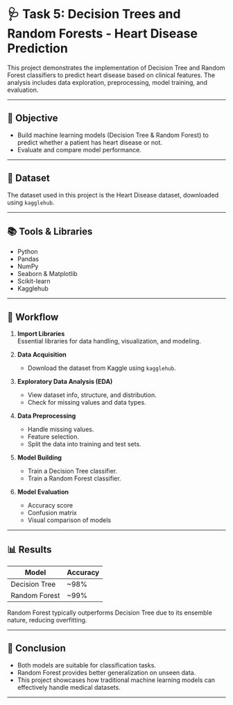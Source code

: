 # 🩺 Task 5: Decision Trees and Random Forests - Heart Disease Prediction

This project demonstrates the implementation of Decision Tree and Random Forest classifiers to predict heart disease based on clinical features. The analysis includes data exploration, preprocessing, model training, and evaluation.

---

## 🎯 Objective

- Build machine learning models (Decision Tree & Random Forest) to predict whether a patient has heart disease or not.
- Evaluate and compare model performance.

---

## 📂 Dataset

The dataset used in this project is the Heart Disease dataset, downloaded using `kagglehub`.

---

## 📚 Tools & Libraries

- Python
- Pandas
- NumPy
- Seaborn & Matplotlib
- Scikit-learn
- Kagglehub

---

## 🚀 Workflow

1. **Import Libraries**  
   Essential libraries for data handling, visualization, and modeling.

2. **Data Acquisition**  
   - Download the dataset from Kaggle using `kagglehub`.

3. **Exploratory Data Analysis (EDA)**  
   - View dataset info, structure, and distribution.
   - Check for missing values and data types.

4. **Data Preprocessing**  
   - Handle missing values.
   - Feature selection.
   - Split the data into training and test sets.

5. **Model Building**  
   - Train a Decision Tree classifier.
   - Train a Random Forest classifier.

6. **Model Evaluation**  
   - Accuracy score
   - Confusion matrix
   - Visual comparison of models

---

## 📊 Results

| Model           | Accuracy |
|----------------|----------|
| Decision Tree  | ~98%    |
| Random Forest  | ~99%    |

Random Forest typically outperforms Decision Tree due to its ensemble nature, reducing overfitting.

---

## 📌 Conclusion

- Both models are suitable for classification tasks.
- Random Forest provides better generalization on unseen data.
- This project showcases how traditional machine learning models can effectively handle medical datasets.

---



